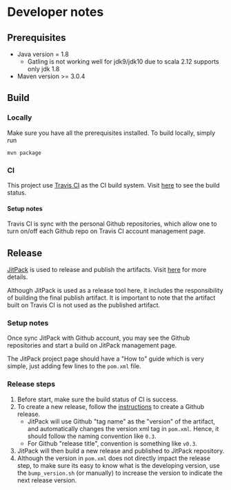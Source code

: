 # Developer notes

## Prerequisites
  * Java version = 1.8
    * Gatling is not working well for jdk9/jdk10 due to scala 2.12 supports only jdk 1.8
  * Maven version >= 3.0.4

## Build
### Locally

Make sure you have all the prerequisites installed.
To build locally, simply run 

```
mvn package
```

### CI

This project use [Travis CI](https://travis-ci.org/) as the CI build system. 
Visit [here](https://travis-ci.org/scw1109/jet-gatling) to see the build status.
 
#### Setup notes

Travis CI is sync with the personal Github repositories, 
which allow one to turn on/off each Github repo on Travis CI account management page.

## Release

[JitPack](https://jitpack.io/) is used to release and publish the artifacts.
Visit [here](https://jitpack.io/#scw1109/jet-gatling) for more details.

Although JitPack is used as a release tool here, 
it includes the responsibility of building the final publish artifact.
It is important to note that the artifact built on Travis CI is not used as the published artifact.

### Setup notes

Once sync JitPack with Github account, 
you may see the Github repositories and start a build on JitPack management page.

The JitPack project page should have a "How to" guide which is very simple, just adding few lines to the ```pom.xml```
 file.
 
### Release steps

 1. Before start, make sure the build status of CI is success.
 1. To create a new release, follow the [instructions](https://github.com/blog/1547-release-your-software) to create a Github release.
    * JitPack will use Github "tag name" as the "version" of the artifact, 
    and automatically changes the version xml tag in ```pom.xml```. 
    Hence, it should follow the naming convention like ```0.3```.
    * For Github "release title", convention is something like ```v0.3```.     
 1. JitPack will then build a new release and published to JitPack repository.
 1. Although the version in ```pom.xml``` does not directly impact the release step,
 to make sure its easy to know what is the developing version, 
 use the ```bump_version.sh``` (or manually) to increase the version to indicate the next release version.
  